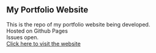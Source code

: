 ## My Portfolio Website

This is the repo of my portfolio website being developed.<br>
Hosted on Github Pages<br>
Issues open.<br>
<a href="https://abhinavk001.github.io/portfolio-web/">Click here to visit the website</a>

